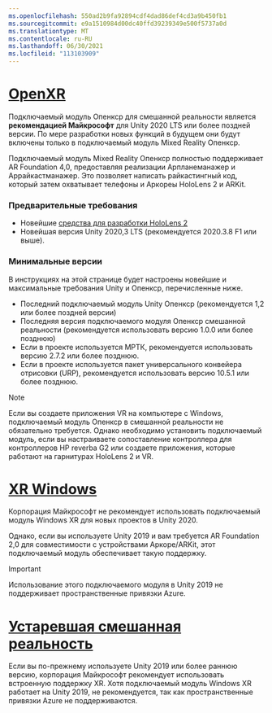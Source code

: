 ```yaml
---
ms.openlocfilehash: 550ad2b9fa92894cdf4dad86def4cd3a9b450fb1
ms.sourcegitcommit: e9a1510984d00dc40ffd39239349e500f5737a0d
ms.translationtype: MT
ms.contentlocale: ru-RU
ms.lasthandoff: 06/30/2021
ms.locfileid: "113103909"
---
```

# <a name="openxr"></a>[OpenXR](#tab/openxr)

Подключаемый модуль Опенкср для смешанной реальности является **рекомендацией Майкрософт** для Unity 2020 LTS или более поздней версии. По мере разработки новых функций в будущем они будут включены только в подключаемый модуль Mixed Reality Опенкср.

Подключаемый модуль Mixed Reality Опенкср полностью поддерживает AR Foundation 4,0, предоставляя реализации Арпланеманажер и Аррайкастманажер. Это позволяет написать райкастингный код, который затем охватывает телефоны и Аркореы HoloLens 2 и ARKit.

### <a name="prerequisites"></a>Предварительные требования 

* Новейшие [средства для разработки HoloLens 2](../../../install-the-tools.md?tabs=unity#installation-checklist)
* Новейшая версия Unity 2020,3 LTS (рекомендуется 2020.3.8 F1 или выше).

### <a name="minimum-versions"></a>Минимальные версии

В инструкциях на этой странице будет настроены новейшие и максимальные требования Unity и Опенкср, перечисленные ниже.

* Последний подключаемый модуль Unity Опенкср (рекомендуется 1,2 или более поздней версии)
* Последняя версия подключаемого модуля Опенкср смешанной реальности (рекомендуется использовать версию 1.0.0 или более позднюю)
* Если в проекте используется МРТК, рекомендуется использовать версию 2.7.2 или более позднюю.
* Если в проекте используется пакет универсального конвейера отрисовки (URP), рекомендуется использовать версию 10.5.1 или более позднюю.

<!-- ![Screenshot of the open xr unity basic sample running on a HoloLens](../../images/openxr-example.png) -->

> [!NOTE]
> Если вы создаете приложения VR на компьютере с Windows, подключаемый модуль Опенкср в смешанной реальности не обязательно требуется. Однако необходимо установить подключаемый модуль, если вы настраиваете сопоставление контроллера для контроллеров HP reverbа G2 или создаете приложения, которые работают на гарнитурах HoloLens 2 и VR.

# <a name="windows-xr"></a>[XR Windows](#tab/windowsxr)

Корпорация Майкрософт не рекомендует использовать подключаемый модуль Windows XR для новых проектов в Unity 2020.

Однако, если вы используете Unity 2019 и вам требуется AR Foundation 2,0 для совместимости с устройствами Аркоре/ARKit, этот подключаемый модуль обеспечивает такую поддержку.

> [!IMPORTANT]
> Использование этого подключаемого модуля в Unity 2019 не поддерживает пространственные привязки Azure. 

# <a name="legacy-xr"></a>[Устаревшая смешанная реальность](#tab/legacy)

Если вы по-прежнему используете Unity 2019 или более раннюю версию, корпорация Майкрософт рекомендует использовать встроенную поддержку XR. Хотя подключаемый модуль Windows XR работает на Unity 2019, не рекомендуется, так как пространственные привязки Azure не поддерживаются.